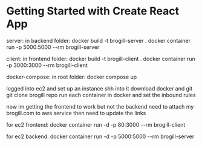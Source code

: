 # Getting Started with Create React App

server:
in backend folder:
docker build -t brogill-server .
docker container run -p 5000:5000 --rm brogill-server

client:
in frontend folder:
docker build -t brogill-client .
docker container run -p 3000:3000 --rm brogill-client

docker-compose:
in root folder:
docker compose up

logged into ec2 and set up an instance
shh into it
download docker and git
git clone brogill repo
run each container in docker and set the inbound rules

now im getting the frontend to work but not the backend
need to attach my brogill.com to aws service
then need to update the links

for ec2 frontend:
docker container run -d -p 80:3000 --rm brogill-client

for ec2 backend:
docker container run -d -p 5000:5000 --rm brogill-server
